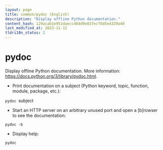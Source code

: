 ```yaml
---
layout: page
title: common/pydoc (English)
description: "Display offline Python documentation."
content_hash: 129acab1e951daecc484d9e837ecf8d5e4329a40
last_modified_at: 2023-11-12
tldri18n_status: 2
---
```

# pydoc

Display offline Python documentation.
More information: <https://docs.python.org/3/library/pydoc.html>.

- Print documentation on a subject (Python keyword, topic, function, module, package, etc.):

`pydoc `<span class="tldr-var badge badge-pill bg-dark-lm bg-white-dm text-white-lm text-dark-dm font-weight-bold">subject</span>

- Start an HTTP server on an arbitrary unused port and open a [b]rowser to see the documentation:

`pydoc -b`

- Display help:

`pydoc`
